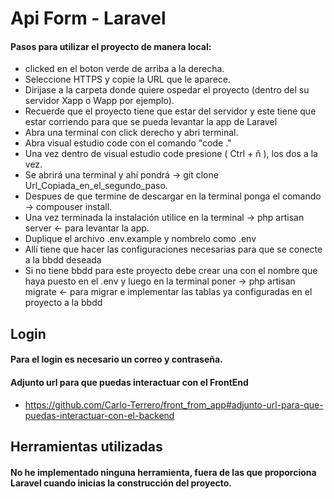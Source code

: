 # Api Form - Laravel

#### Pasos para utilizar el proyecto de manera local:
- clicked en el boton verde de arriba a la derecha.
- Seleccione HTTPS y copie la URL que le aparece.
- Dirijase a la carpeta donde quiere ospedar el proyecto (dentro del su servidor Xapp o Wapp por ejemplo).
- Recuerde que el proyecto tiene que estar del servidor y este tiene que estar corriendo para que se pueda levantar la app de Laravel
- Abra una terminal con click derecho y abri terminal.
- Abra visual estudio code con el comando "code ."
- Una vez dentro de visual estudio code presione ( Ctrl + ñ ), los dos a la vez.
- Se abrirá una terminal y ahí pondrá -> git clone Url_Copiada_en_el_segundo_paso.
- Despues de que termine de descargar en la terminal ponga el comando -> compouser install.
- Una vez terminada la instalación utilice en la terminal -> php artisan server <- para levantar la app.
- Duplique el archivo .env.example y nombrelo como .env
- Allí tiene que hacer las configuraciones necesarias para que se conecte a la bbdd deseada
- Si no tiene bbdd para este proyecto debe crear una con el nombre que haya puesto en el .env y luego en la terminal poner -> php artisan migrate <- para migrar e implementar las tablas ya configuradas en el proyecto a la bbdd

## Login

#### Para el login es necesario un correo y contraseña.

<!-- #### En la base de datos actual hay dos usuarios. La contraseña de cada usuario da una pista de la categoría del usuario.

- mail -> maria@gmail.com
- password -> admin

- mail -> lucia@gmail.com
- password -> user

son usuarios de prueba. -->

#### Adjunto url para que puedas interactuar con el FrontEnd

- https://github.com/Carlo-Terrero/front_from_app#adjunto-url-para-que-puedas-interactuar-con-el-backend

## Herramientas utilizadas
#### No he implementado ninguna herramienta, fuera de las que proporciona Laravel cuando inicias la construcción del proyecto.